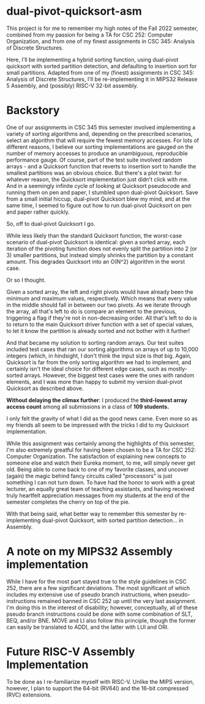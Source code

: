 # dual-pivot-quicksort-asm

This project is for me to remember my high notes of the Fall 2022 semester, combined from my passion for being a TA for CSC 252: Computer Organization, and from one of my finest assignments in CSC 345: Analysis of Discrete Structures. 

Here, I'll be implementing a hybrid sorting function, using dual-pivot quicksort with sorted partition detection, and defaulting to insertion sort for small partitions. Adapted from one of my (finest) assignments in CSC 345: Analysis of Discrete Structures, I'll be re-implementing it in MIPS32 Release 5 Assembly, and (possibly) RISC-V 32-bit assembly. 

# Backstory

One of our assignments in CSC 345 this semester involved implementing a variety of sorting algorithms and, depending on the prescribed scenarios, select an algorithm that will require the fewest memory accesses. For lots of different reasons, I believe our sorting implementations are gauged on the number of memory accesses to produce an unambiguous, reproducible performance gauge. Of course, part of the test suite involved random arrays - and a Quicksort function that reverts to insertion sort to handle the smallest partitions was an obvious choice. But there's a plot twist: for whatever reason, the Quicksort implementation just didn't click with me. And in a seemingly infinite cycle of looking at Quicksort pseudocode and running them on pen and paper, I stumbled upon dual-pivot Quicksort. Save from a small initial hiccup, dual-pivot Quicksort blew my mind, and at the same time, I seemed to figure out how to run dual-pivot Quicksort on pen and paper rather quickly.

So, off to dual-pivot Quicksort I go. 

While less likely than the standard Quicksort function, the worst-case scenario of dual-pivot Quicksort is identical: given a sorted array, each iteration of the pivoting function does not evenly split the partition into 2 (or 3) smaller partitions, but instead simply shrinks the partition by a constant amount. This degrades Quicksort into an O(N^2) algorithm in the worst case. 

Or so I thought. 

Given a sorted array, the left and right pivots would have already been the minimum and maximum values, respectively. Which means that every value in the middle should fall in between our two pivots. As we iterate through the array, all that's left to do is compare an element to the previous, triggering a flag if they're not in non-decreasing order. All that's left to do is to return to the main Quicksort driver function with a set of special values, to let it know the partition is already sorted and not bother with it further!

And that became my solution to sorting random arrays. Our test suites included test cases that ran our sorting algorithms on arrays of up to 10,000 integers (which, in hindsight, I don't think the input size is *that* big. Again, Quicksort is far from the only sorting algorithm we had to implement, and certainly isn't the ideal choice for different edge cases, such as mostly-sorted arrays. However, the biggest test cases were the ones with random elements, and I was more than happy to submit my version dual-pivot Quicksort as described above. 

__Without delaying the climax further__: I produced the **third-lowest array access count** among all submissions in a class of **109 students.**

I only felt the gravity of what I did as the good news came. Even more so as my friends all seem to be impressed with the tricks I did to my Quicksort implementation. 

While this assignment was certainly among the highlights of this semester, I'm also extremely greatful for having been chosen to be a TA for CSC 252: Computer Organization. The satisfaction of explaining new concepts to someone else and watch their Eureka moment, to me, will simply never get old. Being able to come back to one of my favorite classes, and uncover (again) the magic behind fancy circuits called "processors" is just something I can not turn down. To have had the honor to work with a great lecturer, an equally great team of teaching assistants, and having received truly heartfelt appreciation messages from my students at the end of the semester completes the cherry on top of the pie.

With that being said, what better way to remember this semester by re-implementing dual-pivot Quicksort, with sorted partition detection... in Assembly.

# A note on my MIPS32 Assembly implementation
While I have for the most part stayed true to the style guidelines in CSC 252, there are a few significant deviations. The most significant of which includes my extensive use of pseudo branch instructions, when pseudo-instructions remained banned in CSC 252 up until the very last assignment. I'm doing this in the interest of disability; however, conceptually, all of these pseudo branch instructions could be done with some combination of SLT, BEQ, and/or BNE. MOVE and LI also follow this principle, though the former can easily be translated to ADDI, and the latter with LUI and ORI.

# Future RISC-V Assembly Implementation
To be done as I re-familiarize myself with RISC-V. Unlike the MIPS version, however, I plan to support the 64-bit (RV64I) and the 16-bit compressed (RVC) extensions.

